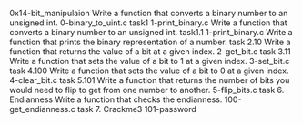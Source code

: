 0x14-bit_manipulaion
Write a function that converts a binary number to an unsigned int.
0-binary_to_uint.c
task1
1-print_binary.c
Write a function that converts a binary number to an unsigned int.
task1.1
1-print_binary.c
Write a function that prints the binary representation of a number.
task 2.10
Write a function that returns the value of a bit at a given index.
2-get_bit.c
task 3.11
Write a function that sets the value of a bit to 1 at a given index.
3-set_bit.c
task 4.100
Write a function that sets the value of a bit to 0 at a given index.
4-clear_bit.c
task 5.101
Write a function that returns the number of bits you would need to flip to get from one number to another.
5-flip_bits.c
task 6. Endianness
Write a function that checks the endianness.
100-get_endianness.c
task 7. Crackme3
101-password
